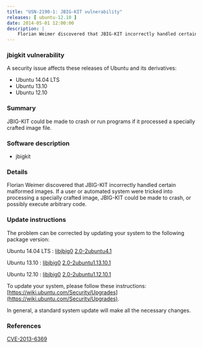 ```yaml
---
title: "USN-2190-1: JBIG-KIT vulnerability"
releases: [ ubuntu-12.10 ]
date: 2014-05-01 12:00:00
description: |
    Florian Weimer discovered that JBIG-KIT incorrectly handled certain malformed images. If a user or automated system were tricked into processing a specially crafted image, JBIG-KIT could be made to crash, or possibly execute arbitrary code. 
--- 
```

 
### jbigkit vulnerability

A security issue affects these releases of Ubuntu and its derivatives:

* Ubuntu 14.04 LTS
* Ubuntu 13.10
* Ubuntu 12.10

### Summary

JBIG-KIT could be made to crash or run programs if it processed a specially crafted image file.

### Software description

* jbigkit 

### Details

Florian Weimer discovered that JBIG-KIT incorrectly handled certain malformed images. If a user or automated system were tricked into processing a specially crafted image, JBIG-KIT could be made to crash, or possibly execute arbitrary code. 

### Update instructions

The problem can be corrected by updating your system to the following package version:

Ubuntu 14.04 LTS
 : [libjbig0](https://launchpad.net/ubuntu/+source/jbigkit) <span> [2.0-2ubuntu4.1](https://launchpad.net/ubuntu/+source/jbigkit/2.0-2ubuntu4.1) </span> 

Ubuntu 13.10
 : [libjbig0](https://launchpad.net/ubuntu/+source/jbigkit) <span> [2.0-2ubuntu1.13.10.1](https://launchpad.net/ubuntu/+source/jbigkit/2.0-2ubuntu1.13.10.1) </span> 

Ubuntu 12.10
 : [libjbig0](https://launchpad.net/ubuntu/+source/jbigkit) <span> [2.0-2ubuntu1.12.10.1](https://launchpad.net/ubuntu/+source/jbigkit/2.0-2ubuntu1.12.10.1) </span> 

To update your system, please follow these instructions: [https://wiki.ubuntu.com/Security/Upgrades](https://wiki.ubuntu.com/Security/Upgrades).

In general, a standard system update will make all the necessary changes. 

### References

 [CVE-2013-6369](http://people.ubuntu.com/~ubuntu-security/cve/CVE-2013-6369)
 
